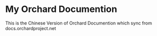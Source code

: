 # My Orchard Documention

This is the Chinese Version of Orchard Documention which sync from docs.orchardproject.net

